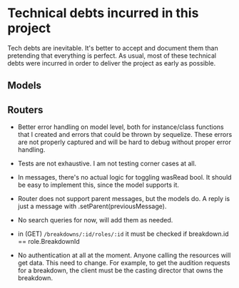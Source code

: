 # Technical debts incurred in this project

Tech debts are inevitable. It's better to accept and document them than pretending that everything is perfect. As usual, most of these technical debts were incurred in order to deliver the project as early as possible.

## Models

## Routers

- Better error handling on model level, both for instance/class functions that I created and errors that could be thrown by sequelize. These errors are not properly captured and will be hard to debug without proper error handling.

- Tests are not exhaustive. I am not testing corner cases at all.

- In messages, there's no actual logic for toggling wasRead bool. It should be easy to implement this, since the model supports it.

- Router does not support parent messages, but the models do. A reply is just a message with .setParent(previousMessage).

- No search queries for now, will add them as needed.

- in (GET) `/breakdowns/:id/roles/:id` it must be checked if breakdown.id == role.BreakdownId

- No authentication at all at the moment. Anyone calling the resources will get data. This need to change. For example, to get the audition requests for a breakdown, the client must be the casting director that owns the breakdown.